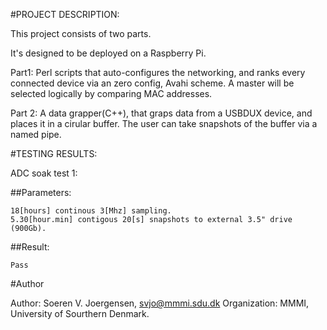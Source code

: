 #PROJECT DESCRIPTION:

This project consists of two parts.

It's designed to be deployed on a Raspberry Pi.

Part1:
Perl scripts that auto-configures the networking, and ranks every connected device via an zero config, Avahi scheme. A master will be selected logically by comparing MAC addresses.

Part 2:
A data grapper(C++), that graps data from a USBDUX device, and places it in a cirular buffer. The user can take snapshots of the buffer via a named pipe.

#TESTING RESULTS:

ADC soak test 1:

##Parameters:

	18[hours] continous 3[Mhz] sampling.
	5.30[hour.min] contigous 20[s] snapshots to external 3.5" drive (900Gb).
	
##Result:

	Pass

#Author

Author: Soeren V. Joergensen, svjo@mmmi.sdu.dk
Organization: MMMI, University of Sourthern Denmark.
